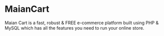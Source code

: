 # MaianCart
Maian Cart is a fast, robust &amp; FREE e-commerce platform built using PHP &amp; MySQL which has all the features you need to run your online store.
